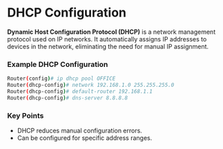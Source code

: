 # DHCP Configuration

**Dynamic Host Configuration Protocol (DHCP)** is a network management protocol used on IP networks. It automatically assigns IP addresses to devices in the network, eliminating the need for manual IP assignment.

### Example DHCP Configuration
```bash
Router(config)# ip dhcp pool OFFICE
Router(dhcp-config)# network 192.168.1.0 255.255.255.0
Router(dhcp-config)# default-router 192.168.1.1
Router(dhcp-config)# dns-server 8.8.8.8
```

### Key Points
- DHCP reduces manual configuration errors.
- Can be configured for specific address ranges.
